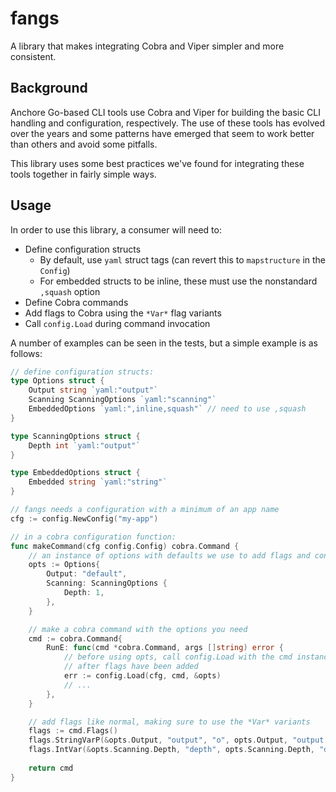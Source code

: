 # fangs

A library that makes integrating Cobra and Viper simpler and more consistent.

## Background

Anchore Go-based CLI tools use Cobra and Viper for building the basic CLI handling
and configuration, respectively. The use of these tools has evolved over the years
and some patterns have emerged that seem to work better than others and avoid some
pitfalls.

This library uses some best practices we've found for integrating these tools together
in fairly simple ways.

## Usage

In order to use this library, a consumer will need to:
* Define configuration structs
    * By default, use `yaml` struct tags (can revert this to `mapstructure` in the `Config`)
    * For embedded structs to be inline, these must use the nonstandard `,squash` option
* Define Cobra commands
* Add flags to Cobra using the `*Var*` flag variants
* Call `config.Load` during command invocation

A number of examples can be seen in the tests, but a simple example is as follows:

```go
// define configuration structs:
type Options struct {
    Output string `yaml:"output"`
    Scanning ScanningOptions `yaml:"scanning"`
	EmbeddedOptions `yaml:",inline,squash"` // need to use ,squash
}

type ScanningOptions struct {
    Depth int `yaml:"output"`
}

type EmbeddedOptions struct {
	Embedded string `yaml:"string"`
}

// fangs needs a configuration with a minimum of an app name
cfg := config.NewConfig("my-app")

// in a cobra configuration function:
func makeCommand(cfg config.Config) cobra.Command {
    // an instance of options with defaults we use to add flags and configure
    opts := Options{
        Output: "default",
        Scanning: ScanningOptions {
            Depth: 1,
        },
    }

    // make a cobra command with the options you need
    cmd := cobra.Command{
        RunE: func(cmd *cobra.Command, args []string) error {
            // before using opts, call config.Load with the cmd instance,
            // after flags have been added
            err := config.Load(cfg, cmd, &opts)
            // ...
        },
    }

    // add flags like normal, making sure to use the *Var* variants
    flags := cmd.Flags()
    flags.StringVarP(&opts.Output, "output", "o", opts.Output, "output usage")
    flags.IntVar(&opts.Scanning.Depth, "depth", opts.Scanning.Depth, "depth usage")
    
    return cmd
}
```
